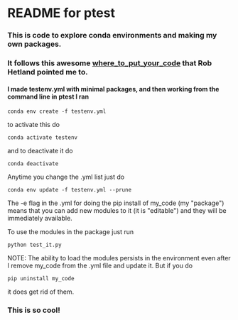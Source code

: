 # README for ptest

### This is code to explore conda environments and making my own packages.

### It follows this awesome [where_to_put_your_code](https://pythonchb.github.io/PythonTopics/where_to_put_your_code.html) that Rob Hetland pointed me to.

#### I made testenv.yml with minimal packages, and then working from the command line in ptest I ran

```
conda env create -f testenv.yml
```

to activate this do

```
conda activate testenv
```

and to deactivate it do

```
conda deactivate
```

Anytime you change the .yml list just do

```
conda env update -f testenv.yml --prune
```

The -e flag in the .yml for doing the pip install of my_code (my "package") means that you can add new modules to it (it is "editable") and they will be immediately available.

To use the modules in the package just run

```
python test_it.py
```

NOTE: The ability to load the modules persists in the environment even after I remove my_code from the .yml file and update it. But if you do

```
pip uninstall my_code
```

it does get rid of them.

### This is so cool!
